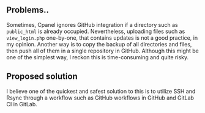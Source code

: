 ## Problems..

Sometimes, Cpanel ignores GitHub integration if a directory such as `public_html` is already occupied. Nevertheless, uploading files such as `view_login.php` one-by-one, that contains updates is not a good practice, in my opinion. Another way is to copy the backup of all directories and files, then push all of them in a single repository in GitHub. Although this might be one of the simplest way, I reckon this is time-consuming and quite risky.

## Proposed solution

I believe one of the quickest and safest solution to this is to utilize SSH and Rsync through a workflow such as GitHub workflows in GitHub and GitLab CI in GitLab.
